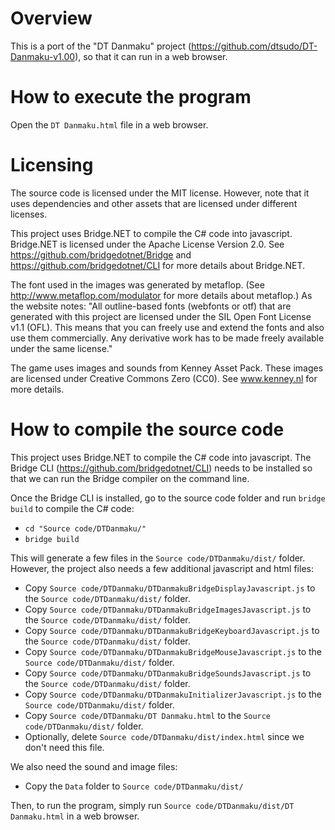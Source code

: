 # Overview

This is a port of the "DT Danmaku" project (https://github.com/dtsudo/DT-Danmaku-v1.00), so that it can run in a web browser.

# How to execute the program

Open the `DT Danmaku.html` file in a web browser.

# Licensing

The source code is licensed under the MIT license.  However, note that it uses dependencies and other assets that are licensed under different licenses.

This project uses Bridge.NET to compile the C# code into javascript. Bridge.NET is licensed under the Apache License Version 2.0. See https://github.com/bridgedotnet/Bridge and https://github.com/bridgedotnet/CLI for more details about Bridge.NET.

The font used in the images was generated by metaflop.  (See http://www.metaflop.com/modulator for more details about metaflop.)  As the website notes: "All outline-based fonts (webfonts or otf) that are generated with this project are licensed under the SIL Open Font License v1.1 (OFL). This means that you can freely use and extend the fonts and also use them commercially. Any derivative work has to be made freely available under the same license."

The game uses images and sounds from Kenney Asset Pack.  These images are licensed under Creative Commons Zero (CC0). See www.kenney.nl for more details.

# How to compile the source code

This project uses Bridge.NET to compile the C# code into javascript. The Bridge CLI (https://github.com/bridgedotnet/CLI) needs to be installed so that we can run the Bridge compiler on the command line.

Once the Bridge CLI is installed, go to the source code folder and run `bridge build` to compile the C# code:

* `cd "Source code/DTDanmaku/"`
* `bridge build`

This will generate a few files in the `Source code/DTDanmaku/dist/` folder. However, the project also needs a few additional javascript and html files:

* Copy `Source code/DTDanmaku/DTDanmakuBridgeDisplayJavascript.js` to the `Source code/DTDanmaku/dist/` folder.
* Copy `Source code/DTDanmaku/DTDanmakuBridgeImagesJavascript.js` to the `Source code/DTDanmaku/dist/` folder.
* Copy `Source code/DTDanmaku/DTDanmakuBridgeKeyboardJavascript.js` to the `Source code/DTDanmaku/dist/` folder.
* Copy `Source code/DTDanmaku/DTDanmakuBridgeMouseJavascript.js` to the `Source code/DTDanmaku/dist/` folder.
* Copy `Source code/DTDanmaku/DTDanmakuBridgeSoundsJavascript.js` to the `Source code/DTDanmaku/dist/` folder.
* Copy `Source code/DTDanmaku/DTDanmakuInitializerJavascript.js` to the `Source code/DTDanmaku/dist/` folder.
* Copy `Source code/DTDanmaku/DT Danmaku.html` to the `Source code/DTDanmaku/dist/` folder.
* Optionally, delete `Source code/DTDanmaku/dist/index.html` since we don't need this file.

We also need the sound and image files:

* Copy the `Data` folder to `Source code/DTDanmaku/dist/`

Then, to run the program, simply run `Source code/DTDanmaku/dist/DT Danmaku.html` in a web browser.
